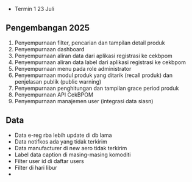 - Termin 1 23 Juli 
## Pengembangan 2025
1. Penyempurnaan filter, pencarian dan tampilan detail produk 
2. Penyempurnaan dashboard 
3. Penyempurnaan aliran data dari aplikasi registrasi ke cekbpom 
4. Penyempurnaan aliran data label dari aplikasi registrasi ke cekbpom 
5. Penyempurnaan menu pada role administrator 
6. Penyempurnaan modul produk yang ditarik (recall produk) dan penjelasan publik (public warning)
7. Penyempurnaan penghitungan dan tampilan grace period produk
8. Penyempurnaan API CekBPOM
9. Penyempurnaan manajemen user (integrasi data siasn)
## Data
- Data e-reg rba lebih update di db lama
- Data notifkos ada yang tidak terkirim
- Data manufacturer di new aero tidak terkirim
- Label data caption di masing-masing komoditi
- Filter user id di daftar users
- Filter di hari libur
- 